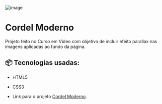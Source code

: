 
![image](https://github.com/jpsantosss/projeto-cordel/assets/125620461/d5c8397f-522d-4b74-b006-507be1008305)


# Cordel Moderno

Projeto feito no Curso em Video com objetivo de incluir efeito parallax nas imagens aplicadas ao fundo da página.

## 📦 Tecnologias usadas:

* HTML5
* CSS3

* Link para o projeto [Cordel Moderno](https://jpsantosss.github.io/html-projeto-cordel/).
